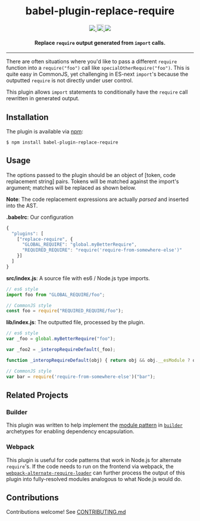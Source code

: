 <h1 align="center">babel-plugin-replace-require</h1>

<p align="center">
  <a href="https://raw.githubusercontent.com/FormidableLabs/babel-plugin-replace-require/master/LICENSE.txt">
    <img src='https://img.shields.io/badge/license-MIT-blue.svg?style=flat-square' />
  </a>
  <a href="https://badge.fury.io/js/babel-plugin-replace-require">
    <img src="https://badge.fury.io/js/babel-plugin-replace-require.svg" alt="npm version" height="18">
  </a>
  <a href='http://travis-ci.org/FormidableLabs/babel-plugin-replace-require'>
    <img src='https://secure.travis-ci.org/FormidableLabs/babel-plugin-replace-require.svg?branch=master' />
  </a>
</p>

<h4 align="center">
  Replace <code>require</code> output generated from <code>import</code> calls.
</h4>

***

There are often situations where you'd like to pass a different `require`
function into a `require("foo")` call like `specialOtherRequire("foo")`. This is
quite easy in CommonJS, yet challenging in ES-next `import`'s because the
outputted `require` is not directly under user control.

This plugin allows `import` statements to conditionally have the `require` call
rewritten in generated output.

## Installation

The plugin is available via [npm](https://www.npmjs.com/package/babel-plugin-replace-require):

```
$ npm install babel-plugin-replace-require
```

## Usage

The options passed to the plugin should be an object of [token, code
replacement string] pairs. Tokens will be matched against the import's
argument; matches will be replaced as shown below.

__Note__: The code replacement expressions are actually _parsed_ and inserted
into the AST.

**.babelrc**: Our configuration

```js
{
  "plugins": [
    ["replace-require", {
      "GLOBAL_REQUIRE": "global.myBetterRequire",
      "REQUIRED_REQUIRE": "require('require-from-somewhere-else')"
    }]
  ]
}
```

**src/index.js**: A source file with es6 / Node.js type imports.

```js
// es6 style
import foo from "GLOBAL_REQUIRE/foo";

// CommonJS style
const foo = require("REQUIRED_REQUIRE/foo");
```

**lib/index.js**: The outputted file, processed by the plugin.

```js
// es6 style
var _foo = global.myBetterRequire("foo");

var _foo2 = _interopRequireDefault(_foo);

function _interopRequireDefault(obj) { return obj && obj.__esModule ? obj : { default: obj }; }

// CommonJS style
var bar = require('require-from-somewhere-else')("bar");
```

## Related Projects

### Builder

This plugin was written to help implement the
[module pattern][] in [`builder`](http://formidable.com/open-source/builder/)
archetypes for enabling dependency encapsulation.

### Webpack

This plugin is useful for code patterns that work in Node.js for alternate
`require`'s. If the code needs to run on the frontend via webpack, the
[`webpack-alternate-require-loader`](https://github.com/FormidableLabs/webpack-alternate-require-loader)
can further process the output of this plugin into fully-resolved modules
analogous to what Node.js would do.

## Contributions

Contributions welcome! See [CONTRIBUTING.md](CONTRIBUTING.md)

[module pattern]: https://github.com/FormidableLabs/builder#node-require-resolution-and-module-pattern
